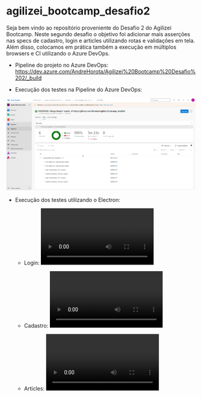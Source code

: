 ﻿# agilizei_bootcamp_desafio2

Seja bem vindo ao repositório proveniente do Desafio 2 do Agilizei Bootcamp. Neste segundo desafio o objetivo foi adicionar mais asserções nas specs de cadastro, login e articles utilizando rotas e validações em tela. Além disso, colocamos em prática também a execução em múltiplos browsers e CI utilizando o Azure DevOps.

  - Pipeline do projeto no Azure DevOps: https://dev.azure.com/AndreHorota/Agilizei%20Bootcamp%20Desafio%202/_build

  - Execução dos testes na Pipeline do Azure DevOps:

  ![](cypress\fixtures\test_results_azure.png)

  - Execução dos testes utilizando o Electron:

    - Login:
    ![](cypress\videos\login.spec.js.mp4)

    - Cadastro:
    ![](cypress\videos\cadastro.spec.js.mp4)

    - Articles:
    ![](cypress\videos\articles.spec.js.mp4)
    